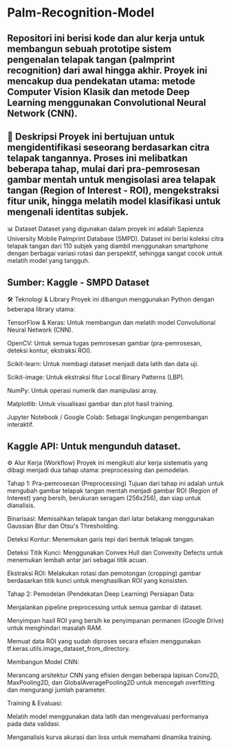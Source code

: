 # Palm-Recognition-Model
Repositori ini berisi kode dan alur kerja untuk membangun sebuah prototipe sistem pengenalan telapak tangan (palmprint recognition) dari awal hingga akhir. Proyek ini mencakup dua pendekatan utama: metode Computer Vision Klasik dan metode Deep Learning menggunakan Convolutional Neural Network (CNN).
-----------------
📜 Deskripsi
Proyek ini bertujuan untuk mengidentifikasi seseorang berdasarkan citra telapak tangannya. Proses ini melibatkan beberapa tahap, mulai dari pra-pemrosesan gambar mentah untuk mengisolasi area telapak tangan (Region of Interest - ROI), mengekstraksi fitur unik, hingga melatih model klasifikasi untuk mengenali identitas subjek.
-----------------
📊 Dataset
Dataset yang digunakan dalam proyek ini adalah Sapienza University Mobile Palmprint Database (SMPD). Dataset ini berisi koleksi citra telapak tangan dari 110 subjek yang diambil menggunakan smartphone dengan berbagai variasi rotasi dan perspektif, sehingga sangat cocok untuk melatih model yang tangguh.

Sumber: Kaggle - SMPD Dataset
-----------------
🛠️ Teknologi & Library
Proyek ini dibangun menggunakan Python dengan beberapa library utama:

TensorFlow & Keras: Untuk membangun dan melatih model Convolutional Neural Network (CNN).

OpenCV: Untuk semua tugas pemrosesan gambar (pra-pemrosesan, deteksi kontur, ekstraksi ROI).

Scikit-learn: Untuk membagi dataset menjadi data latih dan data uji.

Scikit-image: Untuk ekstraksi fitur Local Binary Patterns (LBP).

NumPy: Untuk operasi numerik dan manipulasi array.

Matplotlib: Untuk visualisasi gambar dan plot hasil training.

Jupyter Notebook / Google Colab: Sebagai lingkungan pengembangan interaktif.

Kaggle API: Untuk mengunduh dataset.
-----------------
⚙️ Alur Kerja (Workflow)
Proyek ini mengikuti alur kerja sistematis yang dibagi menjadi dua tahap utama: preprocessing dan pemodelan.

Tahap 1: Pra-pemrosesan (Preprocessing)
Tujuan dari tahap ini adalah untuk mengubah gambar telapak tangan mentah menjadi gambar ROI (Region of Interest) yang bersih, berukuran seragam (256x256), dan siap untuk dianalisis.

Binarisasi: Memisahkan telapak tangan dari latar belakang menggunakan Gaussian Blur dan Otsu's Thresholding.

Deteksi Kontur: Menemukan garis tepi dari bentuk telapak tangan.

Deteksi Titik Kunci: Menggunakan Convex Hull dan Convexity Defects untuk menemukan lembah antar jari sebagai titik acuan.

Ekstraksi ROI: Melakukan rotasi dan pemotongan (cropping) gambar berdasarkan titik kunci untuk menghasilkan ROI yang konsisten.

Tahap 2: Pemodelan (Pendekatan Deep Learning)
Persiapan Data:

Menjalankan pipeline preprocessing untuk semua gambar di dataset.

Menyimpan hasil ROI yang bersih ke penyimpanan permanen (Google Drive) untuk menghindari masalah RAM.

Memuat data ROI yang sudah diproses secara efisien menggunakan tf.keras.utils.image_dataset_from_directory.

Membangun Model CNN:

Merancang arsitektur CNN yang efisien dengan beberapa lapisan Conv2D, MaxPooling2D, dan GlobalAveragePooling2D untuk mencegah overfitting dan mengurangi jumlah parameter.

Training & Evaluasi:

Melatih model menggunakan data latih dan mengevaluasi performanya pada data validasi.

Menganalisis kurva akurasi dan loss untuk memahami dinamika training.
